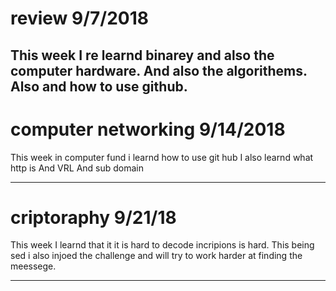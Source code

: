 # review 9/7/2018

This week I re learnd binarey and also the computer hardware.
And also the algorithems.
Also and how to use github.
---

# computer networking 9/14/2018

This week in computer fund i learnd how to use git hub
I also learnd what http is
And VRL
And sub domain 

---

# criptoraphy 9/21/18
This week I learnd that it it is hard to decode incripions is hard.
This being sed i also injoed the challenge and will try to work harder at finding the meessege.

---
